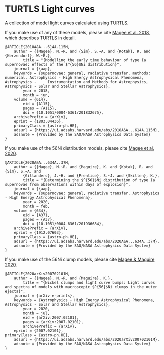 # TURTLS Light curves
A collection of model light curves calculated using TURTLS.

If you make use of any of these models, please cite [Magee et al. 2018](https://ui.adsabs.harvard.edu/abs/2018A%26A...614A.115M/abstract), which describes TURTLS in detail.

	@ARTICLE{2018A&A...614A.115M,
       	author = {{Magee}, M.~R. and {Sim}, S.~A. and {Kotak}, R. and {Kerzendorf}, W.~E.},
        	title = "{Modelling the early time behaviour of type Ia supernovae: effects of the $^{56}$Ni distribution}",
      	journal = {\aap},
     	keywords = {supernovae: general, radiative transfer, methods: numerical, Astrophysics - High Energy Astrophysical Phenomena, Astrophysics - 	Instrumentation and Methods for Astrophysics, Astrophysics - Solar and Stellar Astrophysics},
         	year = 2018,
        	month = jun,
       	volume = {614},
          	eid = {A115},
        	pages = {A115},
          	doi = {10.1051/0004-6361/201832675},
		archivePrefix = {arXiv},
       	eprint = {1803.04436},
 		primaryClass = {astro-ph.HE},
       	adsurl = {https://ui.adsabs.harvard.edu/abs/2018A&A...614A.115M},
      	adsnote = {Provided by the SAO/NASA Astrophysics Data System}
	}

If you make use of the 56Ni distribution models, please cite [Magee et al. 2020](https://ui.adsabs.harvard.edu/abs/2020A%26A...634A..37M/abstract).

	@ARTICLE{2020A&A...634A..37M,
       	author = {{Magee}, M.~R. and {Maguire}, K. and {Kotak}, R. and {Sim}, S.~A. and
         	{Gillanders}, J.~H. and {Prentice}, S.~J. and {Skillen}, K.},
        	title = "{Determining the $^{56}$Ni distribution of type Ia supernovae from observations within days of explosion}",
      	journal = {\aap},
     	keywords = {supernovae: general, radiative transfer, Astrophysics - High Energy Astrophysical Phenomena},
         	year = 2020,
        	month = feb,
       	volume = {634},
          	eid = {A37},
        	pages = {A37},
          	doi = {10.1051/0004-6361/201936684},
		archivePrefix = {arXiv},
       	eprint = {1912.07603},
 		primaryClass = {astro-ph.HE},
       	adsurl = {https://ui.adsabs.harvard.edu/abs/2020A&A...634A..37M},
      	adsnote = {Provided by the SAO/NASA Astrophysics Data System}
	}

If you make use of the 56Ni clump models, please cite [Magee & Maguire 2020](https://ui.adsabs.harvard.edu/abs/2020arXiv200702101M/abstract).

	@ARTICLE{2020arXiv200702101M,
       	author = {{Magee}, M.~R. and {Maguire}, K.},
        	title = "{Nickel clumps and light curve bumps: Light curves and spectra of models with macroscopic $^{56}$Ni clumps in the outer ejecta}",
      	journal = {arXiv e-prints},
     	keywords = {Astrophysics - High Energy Astrophysical Phenomena, Astrophysics - Solar and Stellar Astrophysics},
         	year = 2020,
        	month = jul,
          	eid = {arXiv:2007.02101},
        	pages = {arXiv:2007.02101},
			archivePrefix = {arXiv},
       	eprint = {2007.02101},
 	primaryClass = {astro-ph.HE},
       	adsurl = {https://ui.adsabs.harvard.edu/abs/2020arXiv200702101M},
      	adsnote = {Provided by the SAO/NASA Astrophysics Data System}
	}
